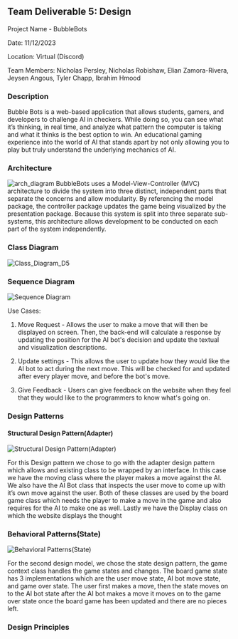 ## Team Deliverable 5: Design
Project Name - BubbleBots

Date: 11/12/2023

Location: Virtual (Discord)

Team Members: Nicholas Persley, Nicholas Robishaw, Elian Zamora-Rivera, Jeysen Angous, Tyler Chapp, Ibrahim Hmood


### Description
Bubble Bots is a web-based application that allows students, gamers, and developers to challenge AI in checkers. While doing so, you can see what it’s thinking, in real time, and analyze what pattern the computer is taking and what it thinks is the best option to win. An educational gaming experience into the world of AI that stands apart by not only allowing you to play but truly understand the underlying mechanics of AI.

### Architecture
![arch_diagram](https://github.com/N1ckP3rsl3y/TheBubbleBots/assets/95588532/720045b3-17d4-409d-b30d-76338bfd442e)
BubbleBots uses a Model-View-Controller (MVC) architecture to divide the system into three distinct, independent parts that separate the concerns and allow modularity. By referencing the model package, the controller package updates the game being visualized by the presentation package. Because this system is split into three separate sub-systems, this architecture allows
development to be conducted on each part of the system independently.


### Class Diagram
![Class_Diagram_D5](https://github.com/N1ckP3rsl3y/TheBubbleBots/assets/93451175/6b32d1fe-fe32-4766-93a9-57fabcca8549)


### Sequence Diagram
![Sequence Diagram](https://github.com/N1ckP3rsl3y/TheBubbleBots/assets/72055903/4ed0816c-2317-4ae5-97c6-28262191365b)


Use Cases:
1) Move Request - Allows the user to make a move that will then be displayed on screen. Then, the back-end will calculate a response by updating the position for the AI bot's decision and update the textual and visualization descriptions.

2) Update settings - This allows the user to update how they would like the AI bot to act during the next move. This will be checked for and updated after every player move, and before the bot's move.

3) Give Feedback - Users can give feedback on the website when they feel that they would like to the programmers to know what's going on.
 
### Design Patterns

#### Structural Design Pattern(Adapter)
![Structural Design Pattern(Adapter)](https://github.com/N1ckP3rsl3y/TheBubbleBots/assets/128747430/16600e84-835e-4ece-b89f-502de38843e0)

For this Design pattern we chose to go with the adapter design pattern which allows and existing class to be wrapped by an interface. In this case we have the moving class where the player makes a move against the AI. We also have the AI Bot class that inspects the user move to come up with it’s own move against the user. Both of these classes are used by the board game class which needs the player to make a move in the game and also requires for the AI to make one as well. Lastly we have the Display class on which the website displays the thought 

### Behavioral Patterns(State)
![Behavioral Patterns(State)](https://github.com/N1ckP3rsl3y/TheBubbleBots/assets/93228715/40c9e81f-e5b0-4bcc-903f-6eb7c7c9b565)

For the second design model, we chose the state design pattern, the game context class handles the game states and changes. The board game state has 3 implementations which are the user move state, AI bot move state, and game over state. The user first makes a move, then the state moves on to the AI bot state after the AI bot makes a move it moves on to the game over state once the board game has been updated and there are no pieces left.

### Design Principles

